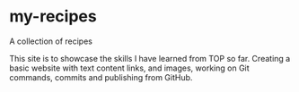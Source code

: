 # my-recipes
A collection of recipes

This site is to showcase the skills I have learned from TOP so far. Creating a basic website with text content
links, and images, working on Git commands, commits and publishing from GitHub.
